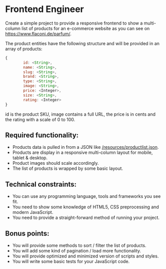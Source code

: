 # Frontend Engineer

Create a simple project to provide a responsive frontend to show a multi-column list of products for an e-commerce website as you can see on https://www.flaconi.de/parfum/.

The product entities have the following structure and will be provided in an array of products:
```javascript
{
        id: <String>,
        name: <String>,
        slug: <String>,
        brand: <String>,
        type: <String>,
        image: <String>,
        price: <Integer>,
        size: <String>,
        rating: <Integer>
}
```

id is the product SKU, image contains a full URL, the price is in cents and the rating with a scale of 0 to 100.

## Required functionality:

* Products data is pulled in from a JSON like [/resources/productlist.json](resources/productlist.json).
* Products are display in a responsive multi-column layout for mobile, tablet & desktop.
* Product images should scale accordingly.
* The list of products is wrapped by some basic layout.

## Technical constraints:

* You can use any programming language, tools and frameworks you see fit.
* You need to show some knowledge of HTML5, CSS preprocessing and modern JavaScript.
* You need to provide a straight-forward method of running your project.

## Bonus points:

* You will provide some methods to sort / filter the list of products.
* You will add some kind of pagination / load more functionality.
* You will provide optimized and minimized version of scripts and styles.
* You will write some basic tests for your JavaScript code.

